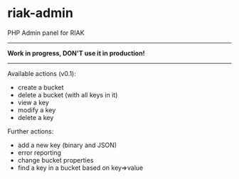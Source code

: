 riak-admin
==========

PHP Admin panel for RIAK

***************************
<b>Work in progress, DON'T use it in production!</b>
***************************

Available actions (v0.1):
- create a bucket
- delete a bucket (with all keys in it)
- view a key
- modify a key
- delete a key

Further actions:
- add a new key (binary and JSON)
- error reporting
- change bucket properties
- find a key in a bucket based on key=>value